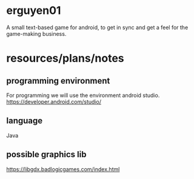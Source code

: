 # erguyen01
A small text-based game for android, to get in sync and get a feel for the game-making business.

# resources/plans/notes

## programming environment
For programming we will use the environment android studio.
https://developer.android.com/studio/

## language
Java

## possible graphics lib
https://libgdx.badlogicgames.com/index.html
